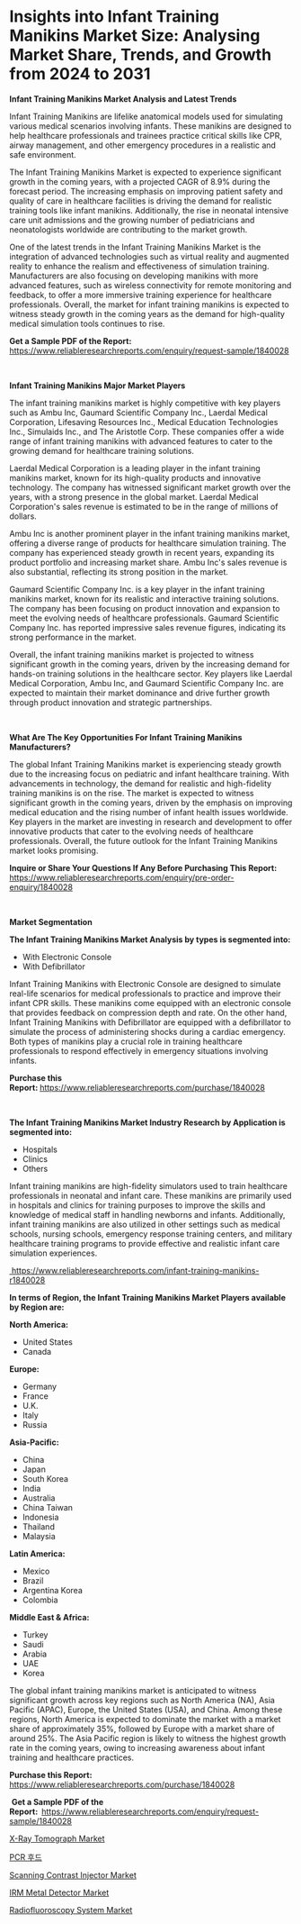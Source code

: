 <p><h1>Insights into Infant Training Manikins Market Size: Analysing Market Share, Trends, and Growth from 2024 to 2031</h1></p><p><strong>Infant Training Manikins Market Analysis and Latest Trends</strong></p>
<p><p>Infant Training Manikins are lifelike anatomical models used for simulating various medical scenarios involving infants. These manikins are designed to help healthcare professionals and trainees practice critical skills like CPR, airway management, and other emergency procedures in a realistic and safe environment.</p><p>The Infant Training Manikins Market is expected to experience significant growth in the coming years, with a projected CAGR of 8.9% during the forecast period. The increasing emphasis on improving patient safety and quality of care in healthcare facilities is driving the demand for realistic training tools like infant manikins. Additionally, the rise in neonatal intensive care unit admissions and the growing number of pediatricians and neonatologists worldwide are contributing to the market growth.</p><p>One of the latest trends in the Infant Training Manikins Market is the integration of advanced technologies such as virtual reality and augmented reality to enhance the realism and effectiveness of simulation training. Manufacturers are also focusing on developing manikins with more advanced features, such as wireless connectivity for remote monitoring and feedback, to offer a more immersive training experience for healthcare professionals. Overall, the market for infant training manikins is expected to witness steady growth in the coming years as the demand for high-quality medical simulation tools continues to rise.</p></p>
<p><strong>Get a Sample PDF of the Report:&nbsp;</strong> <a href="https://www.reliableresearchreports.com/enquiry/request-sample/1840028">https://www.reliableresearchreports.com/enquiry/request-sample/1840028</a></p>
<p>&nbsp;</p>
<p><strong>Infant Training Manikins Major Market Players</strong></p>
<p><p>The infant training manikins market is highly competitive with key players such as Ambu Inc, Gaumard Scientific Company Inc., Laerdal Medical Corporation, Lifesaving Resources Inc., Medical Education Technologies Inc., Simulaids Inc., and The Aristotle Corp. These companies offer a wide range of infant training manikins with advanced features to cater to the growing demand for healthcare training solutions.</p><p>Laerdal Medical Corporation is a leading player in the infant training manikins market, known for its high-quality products and innovative technology. The company has witnessed significant market growth over the years, with a strong presence in the global market. Laerdal Medical Corporation's sales revenue is estimated to be in the range of millions of dollars.</p><p>Ambu Inc is another prominent player in the infant training manikins market, offering a diverse range of products for healthcare simulation training. The company has experienced steady growth in recent years, expanding its product portfolio and increasing market share. Ambu Inc's sales revenue is also substantial, reflecting its strong position in the market.</p><p>Gaumard Scientific Company Inc. is a key player in the infant training manikins market, known for its realistic and interactive training solutions. The company has been focusing on product innovation and expansion to meet the evolving needs of healthcare professionals. Gaumard Scientific Company Inc. has reported impressive sales revenue figures, indicating its strong performance in the market.</p><p>Overall, the infant training manikins market is projected to witness significant growth in the coming years, driven by the increasing demand for hands-on training solutions in the healthcare sector. Key players like Laerdal Medical Corporation, Ambu Inc, and Gaumard Scientific Company Inc. are expected to maintain their market dominance and drive further growth through product innovation and strategic partnerships.</p></p>
<p>&nbsp;</p>
<p><strong>What Are The Key Opportunities For Infant Training Manikins Manufacturers?</strong></p>
<p><p>The global Infant Training Manikins market is experiencing steady growth due to the increasing focus on pediatric and infant healthcare training. With advancements in technology, the demand for realistic and high-fidelity training manikins is on the rise. The market is expected to witness significant growth in the coming years, driven by the emphasis on improving medical education and the rising number of infant health issues worldwide. Key players in the market are investing in research and development to offer innovative products that cater to the evolving needs of healthcare professionals. Overall, the future outlook for the Infant Training Manikins market looks promising.</p></p>
<p><strong>Inquire or Share Your Questions If Any Before Purchasing This Report:</strong> <a href="https://www.reliableresearchreports.com/enquiry/pre-order-enquiry/1840028">https://www.reliableresearchreports.com/enquiry/pre-order-enquiry/1840028</a></p>
<p>&nbsp;</p>
<p><strong>Market Segmentation</strong></p>
<p><strong>The Infant Training Manikins Market Analysis by types is segmented into:</strong></p>
<p><ul><li>With Electronic Console</li><li>With Defibrillator</li></ul></p>
<p><p>Infant Training Manikins with Electronic Console are designed to simulate real-life scenarios for medical professionals to practice and improve their infant CPR skills. These manikins come equipped with an electronic console that provides feedback on compression depth and rate. On the other hand, Infant Training Manikins with Defibrillator are equipped with a defibrillator to simulate the process of administering shocks during a cardiac emergency. Both types of manikins play a crucial role in training healthcare professionals to respond effectively in emergency situations involving infants.</p></p>
<p><strong>Purchase this Report:&nbsp;</strong><a href="https://www.reliableresearchreports.com/purchase/1840028">https://www.reliableresearchreports.com/purchase/1840028</a></p>
<p>&nbsp;</p>
<p><strong>The Infant Training Manikins Market Industry Research by Application is segmented into:</strong></p>
<p><ul><li>Hospitals</li><li>Clinics</li><li>Others</li></ul></p>
<p><p>Infant training manikins are high-fidelity simulators used to train healthcare professionals in neonatal and infant care. These manikins are primarily used in hospitals and clinics for training purposes to improve the skills and knowledge of medical staff in handling newborns and infants. Additionally, infant training manikins are also utilized in other settings such as medical schools, nursing schools, emergency response training centers, and military healthcare training programs to provide effective and realistic infant care simulation experiences.</p></p>
<p><a href="https://www.reliableresearchreports.com/infant-training-manikins-r1840028">&nbsp;https://www.reliableresearchreports.com/infant-training-manikins-r1840028</a></p>
<p><strong>In terms of Region, the Infant Training Manikins Market Players available by Region are:</strong></p>
<p>
    <p> <strong> North America: </strong>
        <ul>
            <li>United States</li>
            <li>Canada</li>
        </ul>
        </p> 
    <p> <strong> Europe: </strong>
        <ul>
            <li>Germany</li>
            <li>France</li>
            <li>U.K.</li>
            <li>Italy</li>
            <li>Russia</li>
        </ul>
        </p> 
    <p> <strong> Asia-Pacific: </strong>
        <ul>
            <li>China</li>
            <li>Japan</li>
            <li>South Korea</li>
            <li>India</li>
            <li>Australia</li>
            <li>China Taiwan</li>
            <li>Indonesia</li>
            <li>Thailand</li>
            <li>Malaysia</li>
        </ul>
        </p> 
    <p> <strong> Latin America: </strong>
        <ul>
            <li>Mexico</li>
            <li>Brazil</li>
            <li>Argentina Korea</li>
            <li>Colombia</li>
        </ul>
        </p> 
    <p> <strong> Middle East & Africa: </strong>
        <ul>
            <li>Turkey</li>
            <li>Saudi</li>
            <li>Arabia</li>
            <li>UAE</li>
            <li>Korea</li>
        </ul>
    </p>
    </p>
<p><p>The global infant training manikins market is anticipated to witness significant growth across key regions such as North America (NA), Asia Pacific (APAC), Europe, the United States (USA), and China. Among these regions, North America is expected to dominate the market with a market share of approximately 35%, followed by Europe with a market share of around 25%. The Asia Pacific region is likely to witness the highest growth rate in the coming years, owing to increasing awareness about infant training and healthcare practices.</p></p>
<p><strong>Purchase this Report: </strong><a href="https://www.reliableresearchreports.com/purchase/1840028">https://www.reliableresearchreports.com/purchase/1840028</a></p>
<p>&nbsp;<strong>Get a Sample PDF of the Report:&nbsp;&nbsp;</strong><a href="https://www.reliableresearchreports.com/enquiry/request-sample/1840028">https://www.reliableresearchreports.com/enquiry/request-sample/1840028</a></p>
<p><strong></strong></p>
<p><p><a href="https://github.com/hannahforsyth9786/Market-Research-Report-List-1/blob/main/x-ray-tomograph-market.md">X-Ray Tomograph Market</a></p><p><a href="https://github.com/marufmohassin05/Market-Research-Report-List-2/blob/main/290671776832.md">PCR 후드</a></p><p><a href="https://github.com/eliyamanson4561/Market-Research-Report-List-1/blob/main/scanning-contrast-injector-market.md">Scanning Contrast Injector Market</a></p><p><a href="https://github.com/HallieBird1/Market-Research-Report-List-1/blob/main/irm-metal-detector-market.md">IRM Metal Detector Market</a></p><p><a href="https://github.com/santosh758595/Market-Research-Report-List-5/blob/main/radiofluoroscopy-system-market.md">Radiofluoroscopy System Market</a></p></p>